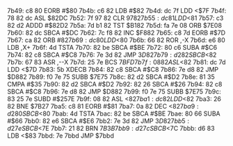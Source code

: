 7b49: c8 80     EORB   #$80
7b4b: c6 82     LDB    #$82
7b4d: dc 7f     LDD    <$7F
7b4f: 78 82 dc  ASL    $82DC
7b52: 7f 97 82  CLR    $9782
7b55: dc 81     LDD    <$81
7b57: c3 82 d2  ADDD   #$82D2
7b5a: 7d b1 82  TST    $B182
7b5d: fa 7e 08  ORB    $7E08
7b60: 82 dc     SBCA   #$DC
7b62: 7c f8 82  INC    $F882
7b65: c8 7d     EORB   #$7D
7b67: ca 82     ORB    #$82
7b69: dc 80     LDD    <$80
7b6b: 66 82     ROR    ,-X
7b6d: e6 80     LDB    ,X+
7b6f: 4d        TSTA
7b70: 82 be     SBCA   #$BE
7b72: 80 c6     SUBA   #$C6
7b74: 82 c8     SBCA   #$C8
7b76: 7e 3d 82  JMP    $3D82
7b79: d2 82     SBCB   <$82
7b7b: 67 83     ASR    ,--X
7b7d: 25 7e     BCS    $7BFD
7b7f: 08 82     ASL    <$82
7b81: dc 7d     LDD    <$7D
7b83: 5b        XDECB
7b84: 82 c8     SBCA   #$C8
7b86: 7e d8 82  JMP    $D882
7b89: f0 7e 75  SUBB   $7E75
7b8c: 82 d2     SBCA   #$D2
7b8e: 81 35     CMPA   #$35
7b90: 82 d2     SBCA   #$D2
7b92: 82 26     SBCA   #$26
7b94: 82 c8     SBCA   #$C8
7b96: 7e d8 82  JMP    $D882
7b99: f0 7e 75  SUBB   $7E75
7b9c: 83 25 7e  SUBD   #$257E
7b9f: 08 82     ASL    <$82
7ba1: dc 82     LDD    <$82
7ba3: 26 82     BNE    $7B27
7ba5: c8 81     EORB   #$81
7ba7: 0a 82     DEC    <$82
7ba9: d2 80     SBCB   <$80
7bab: 4d        TSTA
7bac: 82 be     SBCA   #$BE
7bae: 80 66     SUBA   #$66
7bb0: 82 e6     SBCA   #$E6
7bb2: 7e 3d 82  JMP    $3D82
7bb5: d2 7e     SBCB   <$7E
7bb7: 21 82     BRN    $7B3B
7bb9: d2 7c     SBCB   <$7C
7bbb: d6 83     LDB    <$83
7bbd: 7e 7bbd     JMP    $7bbd

